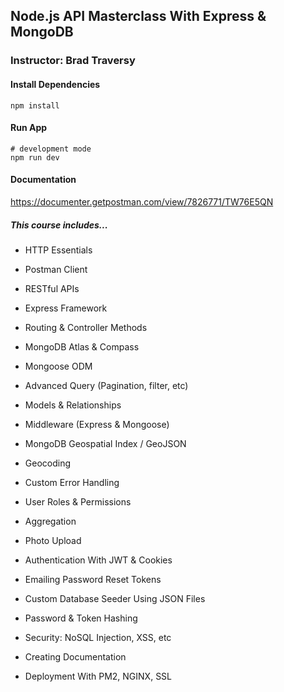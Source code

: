 ## Node.js API Masterclass With Express & MongoDB

### Instructor: Brad Traversy 

#### Install Dependencies
```
npm install
```

#### Run App
```
# development mode
npm run dev
```

#### Documentation
https://documenter.getpostman.com/view/7826771/TW76E5QN

##### This course includes...
* HTTP Essentials

* Postman Client

* RESTful APIs

* Express Framework

* Routing & Controller Methods

* MongoDB Atlas & Compass

* Mongoose ODM

* Advanced Query (Pagination, filter, etc)

* Models & Relationships

* Middleware (Express & Mongoose)

* MongoDB Geospatial Index / GeoJSON

* Geocoding

* Custom Error Handling

* User Roles & Permissions

* Aggregation

* Photo Upload

* Authentication With JWT & Cookies

* Emailing Password Reset Tokens

* Custom Database Seeder Using JSON Files

* Password & Token Hashing

* Security: NoSQL Injection, XSS, etc

* Creating Documentation

* Deployment With PM2, NGINX, SSL



